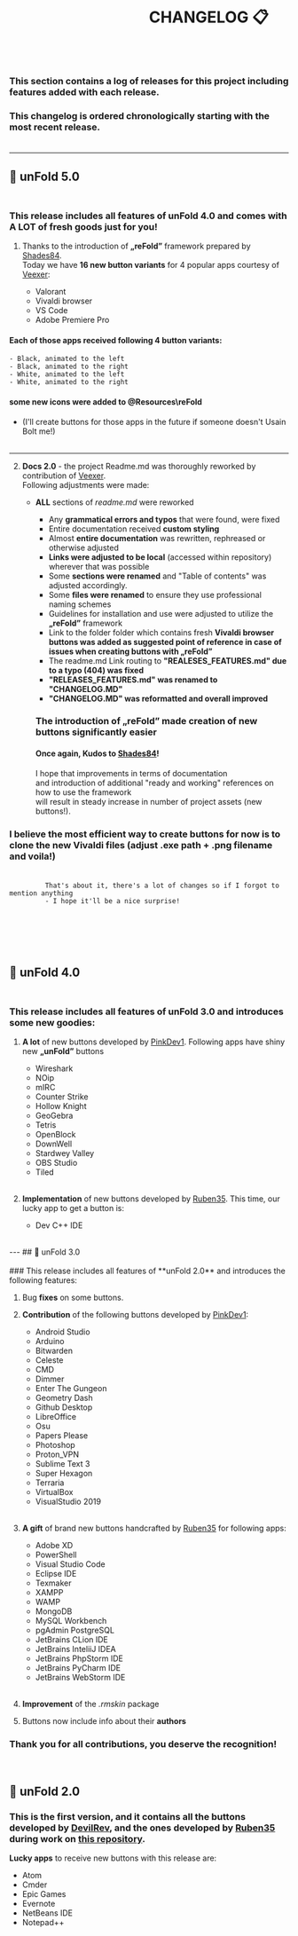 # <br>&nbsp;&nbsp;&nbsp;&nbsp;&nbsp;&nbsp;&nbsp;&nbsp;&nbsp;&nbsp;&nbsp;&nbsp;&nbsp;&nbsp;&nbsp;&nbsp;&nbsp;&nbsp;&nbsp;&nbsp;&nbsp;&nbsp;&nbsp;&nbsp;&nbsp;&nbsp;&nbsp;&nbsp;&nbsp;&nbsp;&nbsp;&nbsp;&nbsp;&nbsp;&nbsp;&nbsp;&nbsp;&nbsp;CHANGELOG 📋 <br><br>
### <br>This section contains a log of releases for this project including **features** added with each release.
### This changelog is ordered chronologically starting with the most recent release. <br><br>

---
## 📗  unFold 5.0<br><br>
### This release includes all features of **unFold 4.0** and comes with A LOT of fresh goods just for you!

1. Thanks to the introduction of **„reFold”** framework prepared by [Shades84](https://github.com/Shades84).  
Today we have **16 new button variants** for 4 popular apps courtesy of [Veexer](https://github.com/veexer):

    - Valorant
    - Vivaldi browser
    - VS Code
    - Adobe Premiere Pro
#### **Each of those apps received following 4 button variants:**
    - Black, animated to the left
    - Black, animated to the right
    - White, animated to the left
    - White, animated to the right

#### some new icons were added to @Resources\reFold
- (I'll create buttons for those apps in the future if someone doesn't Usain Bolt me!)<br><br>
---
2. **Docs 2.0** - the project Readme.md was thoroughly reworked by contribution of [Veexer](https://github.com/veexer).  
Following adjustments were made:

    - **ALL** sections of _readme.md_ were reworked
      - Any **grammatical errors and typos** that were found, were fixed  
      - Entire documentation received **custom styling**
      - Almost **entire documentation** was rewritten, rephreased or otherwise adjusted
      - **Links were adjusted to be local** (accessed within repository) wherever that was possible
      - Some **sections were renamed** and "Table of contents" was adjusted accordingly.
      - Some **files were renamed** to ensure they use professional naming schemes
      - Guidelines for installation and use were adjusted to utilize the **„reFold”** framework
      - Link to the folder folder which contains fresh **Vivaldi browser buttons was added as suggested point of reference in case of issues when creating buttons with **„reFold”****
      - The readme.md Link routing to **"REALESES_FEATURES.md" due to a typo (404) was fixed**
      - **"RELEASES_FEATURES.md" was renamed to "CHANGELOG.MD"**
      - **"CHANGELOG.MD" was reformatted and overall improved**

      ### The introduction of **„reFold”** made creation of new buttons significantly easier 
      #### Once again, Kudos to [Shades84](https://github.com/Shades84)!

      I hope that improvements in terms of documentation  
       and introduction of additional "ready and working" references on how to use the framework  
       will result in steady increase in number of project assets (new buttons!).  
  ### I believe the most efficient way to create buttons for now is to clone the new Vivaldi files (adjust .exe path + .png filename and voila!)  <br><br>
             That's about it, there's a lot of changes so if I forgot to mention anything
             - I hope it'll be a nice surprise! 
        
  <br><br>
---
## 📗  unFold 4.0<br><br>
### This release includes all features of **unFold 3.0** and introduces some new goodies:
1. **A lot** of new buttons developed by [PinkDev1](https://github.com/PinkDev1). Following apps have shiny new **„unFold”** buttons

    - Wireshark
    - NOip
    - mIRC
    - Counter Strike
    - Hollow Knight
    - GeoGebra
    - Tetris
    - OpenBlock
    - DownWell
    - Stardwey Valley
    - OBS Studio 
    - Tiled 
    <br><br>
2. **Implementation** of new buttons developed by [Ruben35](https://github.com/Ruben35). This time, our lucky app to get a button is:
    - Dev C++ IDE    
<br>
---
## 📕  unFold 3.0 <br><br>
### This release includes all features of **unFold 2.0** and introduces the following features:

1. Bug **fixes** on some buttons.

2. **Contribution** of the following buttons developed by [PinkDev1](https://github.com/PinkDev1):

    - Android Studio
    - Arduino
    - Bitwarden
    - Celeste
    - CMD
    - Dimmer
    - Enter The Gungeon
    - Geometry Dash
    - Github Desktop
    - LibreOffice
    - Osu
    - Papers Please
    - Photoshop
    - Proton_VPN
    - Sublime Text 3
    - Super Hexagon
    - Terraria
    - VirtualBox
    - VisualStudio 2019
    <br><br>
3. **A gift** of brand new buttons handcrafted by [Ruben35](https://github.com/Ruben35) for following apps:
    - Adobe XD
    - PowerShell
    - Visual Studio Code
    - Eclipse IDE
    - Texmaker
    - XAMPP
    - WAMP
    - MongoDB
    - MySQL Workbench
    - pgAdmin PostgreSQL
    - JetBrains CLion IDE
    - JetBrains InteliiJ IDEA
    - JetBrains PhpStorm IDE
    - JetBrains PyCharm IDE
    - JetBrains WebStorm IDE
    <br><br>
4. **Improvement** of the _.rmskin_ package 
5. Buttons now include info about their **authors** 

### Thank you for all contributions, you deserve the recognition!
<br>

## 📕 unFold 2.0
### This is the first version, and it contains all the buttons developed by [DevilRev](https://www.deviantart.com/devilrev), and the ones developed by [Ruben35](https://github.com/Ruben35) during work on [this repository](https://github.com/Ruben35/Icons-unFold-Rainmeter.).

**Lucky apps** to receive new buttons with this release are:
- Atom
- Cmder
- Epic Games
- Evernote
- NetBeans IDE
- Notepad++